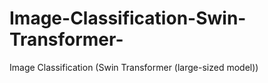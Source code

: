 # Image-Classification-Swin-Transformer-
Image Classification (Swin Transformer (large-sized model))
